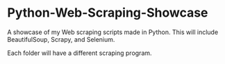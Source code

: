 # Python-Web-Scraping-Showcase
A showcase of my Web scraping scripts made in Python. This will include BeautifulSoup, Scrapy, and Selenium. 

Each folder will have a different scraping program.
